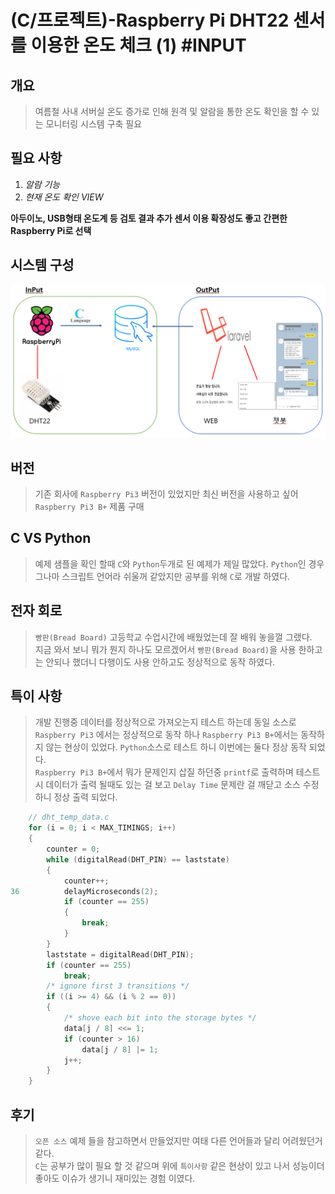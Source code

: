 # (C/프로젝트)-Raspberry Pi DHT22 센서를 이용한 온도 체크 (1) #INPUT

## 개요
>여름철 사내 서버실 온도 증가로 인해 원격 및 알람을 통한 온도 확인을 할 수 있는 모니터링 시스템 구축 필요

## 필요 사항
1. _알람 기능_
1. _현재 온도 확인 VIEW_

**아두이노, USB형태 온도계 등 검토 결과 추가 센서 이용 확장성도 좋고 간편한 Raspberry Pi로 선택**

## 시스템 구성
![구조](https://github.com/Tosi123/Tosi123.github.io/blob/master/assets/image/temp_monitoring.png?raw=true)

## 버전
>기존 회사에 `Raspberry Pi3` 버전이 있었지만 최신 버전을 사용하고 싶어 `Raspberry Pi3 B+` 제품 구매

## C VS Python 
>예제 샘플을 확인 할때 `C`와 `Python`두개로 된 예제가 제일 많았다.
`Python`인 경우 그나마 스크립트 언어라 쉬울꺼 같았지만 공부를 위해 `C`로 개발 하였다.

## 전자 회로
>`빵판(Bread Board)` 고등학교 수업시간에 배웠었는데 잘 배워 놓을껄 그랬다.<br>
지금 와서 보니 뭐가 뭔지 하나도 모르겠어서 `빵판(Bread Board)`을 사용 한하고는 안되나 했더니 다행이도 사용 안하고도 정상적으로 동작 하였다.

## 특이 사항
>개발 진행중 데이터를 정상적으로 가져오는지 테스트 하는데 동일 소스로 `Raspberry Pi3`
에서는 정상적으로 동작 하나 `Raspberry Pi3 B+`에서는 동작하지 않는 현상이 있었다.
`Python`소스로 테스트 하니 이번에는 둘다 정상 동작 되었다.<br>
`Raspberry Pi3 B+`에서 뭐가 문제인지 삽질 하던중 `printf`로 출력하며 테스트시 데이터가 출력 될때도 있는 걸 보고 `Delay Time` 문제란 걸 깨닫고 소스 수정하니 정상 출력 되었다.

```C
    // dht_temp_data.c
    for (i = 0; i < MAX_TIMINGS; i++)
    {
        counter = 0;
        while (digitalRead(DHT_PIN) == laststate)
        {
            counter++;
36          delayMicroseconds(2);
            if (counter == 255)
            {
                break;
            }
        }
        laststate = digitalRead(DHT_PIN);
        if (counter == 255)
            break;
        /* ignore first 3 transitions */
        if ((i >= 4) && (i % 2 == 0))
        {
            /* shove each bit into the storage bytes */
            data[j / 8] <<= 1;
            if (counter > 16)
                data[j / 8] |= 1;
            j++;
        }
    }
```

## 후기
>`오픈 소스` 예제 들을 참고하면서 만들었지만 여태 다른 언어들과 달리 어려웠던거 같다.<br>`C`는 공부가 많이 필요 할 것 같으며 위에 `특이사항` 같은 현상이 있고 나서 성능이더 좋아도 이슈가 생기니 재미있는 경험 이였다.
